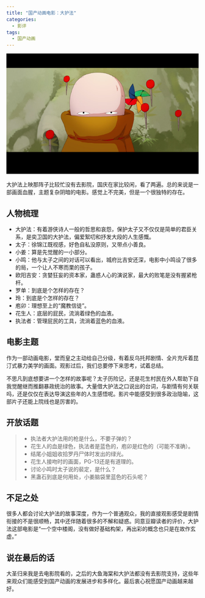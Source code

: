 ```yaml
---
title: "国产动画电影：大护法"
categories:
  - 影评
tags:
  - 国产动画
---
```


![1](/assets/images/dahufa.png)

大护法上映那阵子比较忙没有去影院，国庆在家比较闲，看了两遍。总的来说是一部画面血腥，主题复杂阴暗的电影。感觉上不完美，但是一个很独特的存在。

## 人物梳理

- 大护法：有着游侠诗人一般的哲思和哀怨，保护太子又不仅仅是简单的君臣关系，是奕卫国的大护法，偏爱絮叨和抒发大段的人生感慨。
- 太子：徐锦江既视感，好色自私没原则，又带点小善良。
- 小姜：算是先觉醒的一小部分。
- 小鸣：他与太子之间的对话可以看出，城府比吉安还深，电影中小鸣设了很多的局，一个让人不寒而栗的孩子。
- 欧阳吉安：贪婪狂妄的资本家，蛊惑人心的演说家，最大的败笔是没有握紧枪杆。
- 罗单：到底是个怎样的存在？
- 玲：到底是个怎样的存在？
- 庖卯：理想至上的“魔教信徒”。
- 花生人：底层的屁民，流淌着绿色的血液。
- 执法者：管理屁民的工具，流淌着蓝色的血液。

## 电影主题

作为一部动画电影，堂而皇之主动给自己分级，有着反乌托邦剧情、全片充斥着昆汀式暴力美学的画面。观影过后，我们总要停下来思考，试着总结。

不思凡到底想要讲一个怎样的故事呢？太子历险记，还是花生村民在外人帮助下自我觉醒继而推翻暴政统治的故事。大量借大护法之口说出的台词，与剧情有何关联吗，还是仅仅在表达导演这些年的人生感悟呢。影片中能感受到很多政治隐喻，这部片子还能上院线也是厉害的。

## 开放话题

> * 执法者大护法用的枪是什么，不要子弹的？
> * 花生人的血是绿色，执法者是蓝色的，庖卯是红色的（可能不准确）。
> * 结尾小姐姐收拾罗丹尸体时发出的绿光。
> * 花生人接吻时的画面，PG-13还是有道理的。
> * 讨论小鸣时太子说的裴定，是什么？
> * 黑蛊石到底是何用处，小姜脑袋里蓝色的石头呢？

## 不足之处

很多人都会讨论大护法的故事深度，作为一个普通观众，我的直接观影感受是剧情衔接的不是很顺畅，其中还伴随着很多的不解和疑惑。同意豆瓣读者的评价，大护法这部电影是“一个空中楼阁，没有做好基础构架，再出彩的概念也只是在故作玄虚。”

## 说在最后的话

大圣归来我是去电影院看的，之后的大鱼海棠和大护法都没有去影院支持，这些年来观众们能感受到国产动画的发展进步和多样化。最后衷心祝愿国产动画越来越好。
